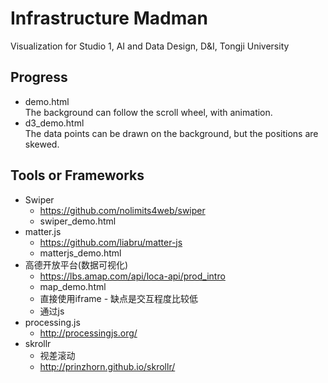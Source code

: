 # Infrastructure Madman

Visualization for Studio 1, AI and Data Design, D&I, Tongji University

## Progress

* demo.html  
The background can follow the scroll wheel, with animation.
* d3_demo.html  
The data points can be drawn on the background, but the positions are skewed.

## Tools or Frameworks

* Swiper  
  * <https://github.com/nolimits4web/swiper>
  * swiper_demo.html
* matter.js  
  * <https://github.com/liabru/matter-js>
  * matterjs_demo.html
* 高德开放平台(数据可视化)  
  * <https://lbs.amap.com/api/loca-api/prod_intro>
  * map_demo.html
  * 直接使用iframe - 缺点是交互程度比较低
  * 通过js
* processing.js  
  * <http://processingjs.org/>
* skrollr
  * 视差滚动
  * <http://prinzhorn.github.io/skrollr/>
